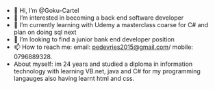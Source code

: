 - 👋 Hi, I’m @Goku-Cartel
- 👀 I’m interested in becoming a back end software developer
- 🌱 I’m currently learning with Udemy a masterclass coarse for C# and plan on doing sql next
- 💞️ I’m looking to find a junior bank end developer position
- 📫 How to reach me: email: pedevries2015@gmail.com/ mobile: 0796889328.
- About myself: im 24 years and studied a diploma in information technology with learning VB.net, java and C# for my programming langauges also having learnt html and css.
